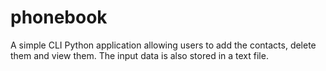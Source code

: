 # phonebook
A simple CLI Python application allowing users to add the contacts, delete them and view them. The input data is also stored in a text file. 
